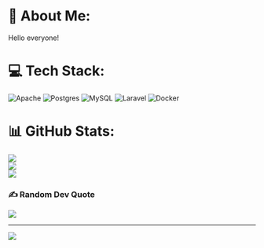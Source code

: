 # 💫 About Me:
Hello everyone!<br>


# 💻 Tech Stack:
![Apache](https://img.shields.io/badge/apache-%23D42029.svg?style=for-the-badge&logo=apache&logoColor=white) ![Postgres](https://img.shields.io/badge/postgres-%23316192.svg?style=for-the-badge&logo=postgresql&logoColor=white) ![MySQL](https://img.shields.io/badge/mysql-4479A1.svg?style=for-the-badge&logo=mysql&logoColor=white) ![Laravel](https://img.shields.io/badge/laravel-%23FF2D20.svg?style=for-the-badge&logo=laravel&logoColor=white) ![Docker](https://img.shields.io/badge/docker-%230db7ed.svg?style=for-the-badge&logo=docker&logoColor=white)
# 📊 GitHub Stats:
![](https://github-readme-stats.vercel.app/api?username=JulianoDEV-CODE&theme=vue-dark&hide_border=true&include_all_commits=false&count_private=false)<br/>
![](https://github-readme-streak-stats.herokuapp.com/?user=JulianoDEV-CODE&theme=vue-dark&hide_border=true)<br/>
![](https://github-readme-stats.vercel.app/api/top-langs/?username=JulianoDEV-CODE&theme=vue-dark&hide_border=true&include_all_commits=false&count_private=false&layout=compact)

### ✍️ Random Dev Quote
![](https://quotes-github-readme.vercel.app/api?type=horizontal&theme=radical)

---
[![](https://visitcount.itsvg.in/api?id=JulianoDEV-CODE&icon=0&color=0)](https://visitcount.itsvg.in)

<!-- Proudly created with GPRM ( https://gprm.itsvg.in ) -->